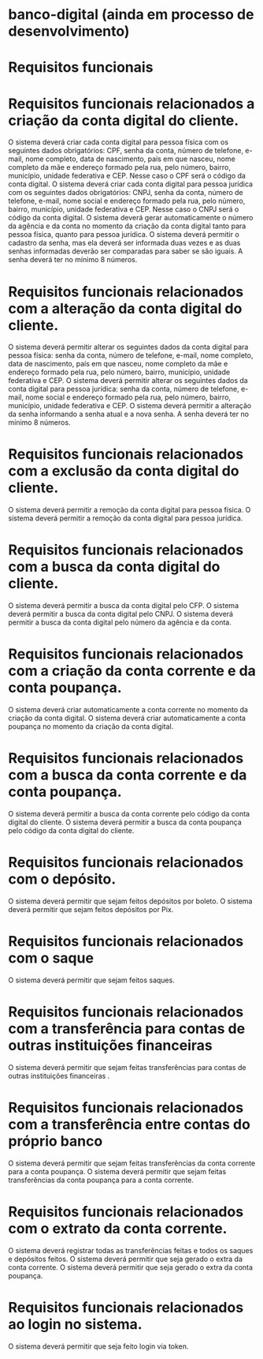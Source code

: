# banco-digital (ainda em processo de desenvolvimento)


# Requisitos funcionais

# Requisitos funcionais relacionados a criação da conta digital do cliente.
  O sistema deverá criar cada conta digital para pessoa física com os seguintes dados obrigatórios: CPF, senha da conta, número de telefone, e-mail, nome completo, data de nascimento, país em que nasceu, nome completo da mãe e endereço formado pela rua, pelo número, bairro, município, unidade federativa e CEP. Nesse caso o CPF será o código da conta digital.
  O sistema deverá criar cada conta digital para pessoa jurídica com os seguintes dados obrigatórios: CNPJ, senha da conta, número de telefone, e-mail, nome social e endereço formado pela rua, pelo número, bairro, município, unidade federativa e CEP. Nesse caso o CNPJ será o código da conta digital.
  O sistema deverá gerar automaticamente o número da agência e da conta no momento da criação da conta digital tanto para pessoa física, quanto para pessoa jurídica.
  O sistema deverá permitir o cadastro da senha, mas ela deverá ser informada duas vezes e as duas senhas informadas deverão ser comparadas para saber se são iguais. A senha deverá ter no mínimo 8 números.
# Requisitos funcionais relacionados com a alteração da conta digital do cliente.
  O sistema deverá permitir alterar os seguintes dados da conta digital para pessoa física: senha da conta, número de telefone, e-mail, nome completo, data de nascimento, país em que nasceu, nome completo da mãe e endereço formado pela rua, pelo número, bairro, município, unidade federativa e CEP.
  O sistema deverá permitir alterar os seguintes dados da conta digital para pessoa jurídica: senha da conta, número de telefone, e-mail, nome social e endereço formado pela rua, pelo número, bairro, município, unidade federativa e CEP.
  O sistema deverá permitir a alteração da senha informando a senha atual e a nova senha. A senha deverá ter no mínimo 8 números.
# Requisitos funcionais relacionados com a exclusão da conta digital do cliente.
  O sistema deverá permitir a remoção da conta digital para pessoa física.
  O sistema deverá permitir a remoção da conta digital para pessoa jurídica.
# Requisitos funcionais relacionados com a busca da conta digital do cliente.
  O sistema deverá permitir a busca da conta digital pelo CFP.
  O sistema deverá permitir a busca da conta digital pelo CNPJ.
  O sistema deverá permitir a busca da conta digital pelo número da agência e da conta.
# Requisitos funcionais relacionados com a criação da conta corrente e da conta poupança.
  O sistema deverá criar automaticamente a conta corrente no momento da criação da conta digital.
  O sistema deverá criar automaticamente a conta poupança no momento da criação da conta digital.
# Requisitos funcionais relacionados com a busca da conta corrente e da conta poupança.
  O sistema deverá permitir a busca da conta corrente pelo código da conta digital do cliente.
  O sistema deverá permitir a busca da conta poupança pelo código da conta digital do cliente.
# Requisitos funcionais relacionados com o depósito.
  O sistema deverá permitir que sejam feitos depósitos por boleto.
  O sistema deverá permitir que sejam feitos depósitos por Pix.
# Requisitos funcionais relacionados com o saque
  O sistema deverá permitir que sejam feitos saques.
# Requisitos funcionais relacionados com a transferência para contas de outras instituições financeiras
  O sistema deverá permitir que sejam feitas transferências para contas de outras instituições financeiras .
# Requisitos funcionais relacionados com a transferência entre contas do próprio banco
  O sistema deverá permitir que sejam feitas transferências da conta corrente para a conta poupança.
  O sistema deverá permitir que sejam feitas transferências da conta poupança para a conta corrente.
# Requisitos funcionais relacionados com o extrato da conta corrente.
  O sistema deverá registrar todas as transferências feitas e todos os saques e depósitos feitos.
  O sistema deverá permitir que seja gerado o extra da conta corrente.
  O sistema deverá permitir que seja gerado o extra da conta poupança.
# Requisitos funcionais relacionados ao login no sistema.
  O sistema deverá permitir que seja feito login via token.


